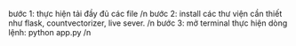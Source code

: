 bước 1: thực hiện tải đầy đủ các file /n 
bước 2: install các thư viện cần thiết như flask, countvectorizer, live sever. /n
bước 3: mở terminal thực hiện dòng lệnh: python app.py /n

